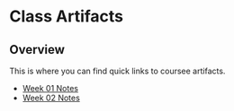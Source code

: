 # Class Artifacts
## Overview

This is where you can find quick links to coursee artifacts.

- [Week 01 Notes]
- [Week 02 Notes]


[week 01 notes]: week01/week01_notes.md
[week 02 notes]: week02/week02_notes.md